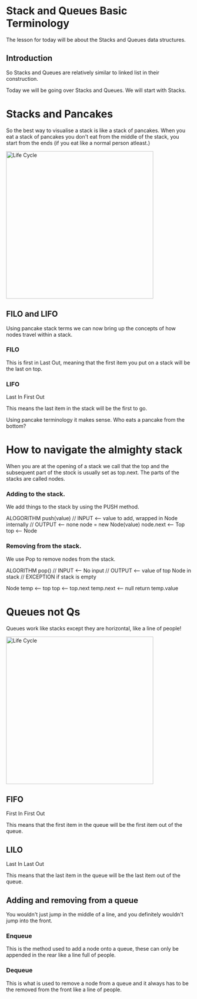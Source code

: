 
# Stack and Queues Basic Terminology

The lesson for today will be about the Stacks and Queues data structures.


## Introduction

So Stacks and Queues are relatively similar to linked list in their construction.

Today we will be going over Stacks and Queues. We will start with Stacks.

# Stacks and Pancakes

So the best way to visualise a stack is like a stack of pancakes. When you eat a stack of pancakes you don't eat from the middle of the stack, you start from the ends (if you eat like a normal person atleast.)


<img src="https://codefellows.github.io/common_curriculum/data_structures_and_algorithms/Code_401/class-10/resources/images/stack1.PNG" alt="Life Cycle" width="400"/>

## FILO and LIFO

Using pancake stack terms we can now bring up the concepts of how nodes travel within a stack.

### FILO

This is first in Last Out, meaning that the first item you put on a stack will be the last on top.

### LIFO

Last In First Out

This means the last item in the stack will be the first to go.

Using pancake terminology it makes sense. Who eats a pancake from the bottom?

# How to navigate the almighty stack

When you are at the opening of a stack we call that the top and the subsequent part of the stock is usually set as top.next. The parts of the stacks are called nodes. 

### Adding to the stack.

We add things to the stack by using the PUSH method.

 ALOGORITHM push(value)
// INPUT <-- value to add, wrapped in Node internally
// OUTPUT <-- none
   node = new Node(value)
   node.next <-- Top
   top <-- Node



### Removing from the stack.

We use Pop to remove nodes from the stack.

ALGORITHM pop()
// INPUT <-- No input
// OUTPUT <-- value of top Node in stack
// EXCEPTION if stack is empty

   Node temp <-- top
   top <-- top.next
   temp.next <-- null
   return temp.value

# Queues not Qs

Queues work like stacks except they are horizontal, like a line of people!


<img src="https://codefellows.github.io/common_curriculum/data_structures_and_algorithms/Code_401/class-10/resources/images/Queue.PNG" alt="Life Cycle" width="400"/>

## FIFO
First In First Out

This means that the first item in the queue will be the first item out of the queue.

## LILO
Last In Last Out

This means that the last item in the queue will be the last item out of the queue.

## Adding and removing from a queue

You wouldn't just jump in the middle of a line, and you definitely wouldn't jump into the front.

### Enqueue

This is the method used to add a node onto a queue, these can only be appended in the rear like a line full of people.

### Dequeue

This is what is used to remove a node from a queue and it always has to be the removed from the front like a line of people.


